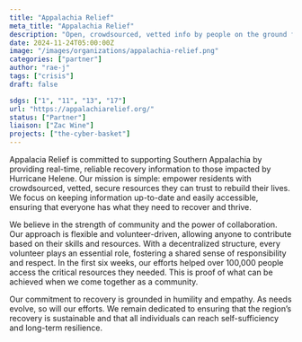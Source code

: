 ```yaml
---
title: "Appalachia Relief"
meta_title: "Appalachia Relief"
description: "Open, crowdsourced, vetted info by people on the ground for people on the ground"
date: 2024-11-24T05:00:00Z
image: "/images/organizations/appalachia-relief.png"
categories: ["partner"]
author: "rae-j"
tags: ["crisis"]
draft: false

sdgs: ["1", "11", "13", "17"]
url: "https://appalachiarelief.org/"
status: ["Partner"]
liaison: ["Zac Wine"]
projects: ["the-cyber-basket"]
---
```


Appalacia Relief is committed to supporting Southern Appalachia by providing real-time, reliable recovery information to those impacted by Hurricane Helene. Our mission is simple: empower residents with crowdsourced, vetted, secure resources they can trust to rebuild their lives. We focus on keeping information up-to-date and easily accessible, ensuring that everyone has what they need to recover and thrive.

We believe in the strength of community and the power of collaboration. Our approach is flexible and volunteer-driven, allowing anyone to contribute based on their skills and resources. With a decentralized structure, every volunteer plays an essential role, fostering a shared sense of responsibility and respect. In the first six weeks, our efforts helped over 100,000 people access the critical resources they needed. This is proof of what can be achieved when we come together as a community.

Our commitment to recovery is grounded in humility and empathy. As needs evolve, so will our efforts. We remain dedicated to ensuring that the region’s recovery is sustainable and that all individuals can reach self-sufficiency and long-term resilience.